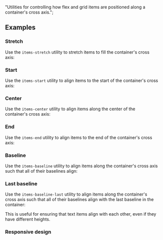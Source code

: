 "Utilities for controlling how flex and grid items are positioned along a container's cross axis.";

## Examples

### Stretch

Use the `items-stretch` utility to stretch items to fill the container's cross axis:

### Start

Use the `items-start` utility to align items to the start of the container's cross axis:

### Center

Use the `items-center` utility to align items along the center of the container's cross axis:

### End

Use the `items-end` utility to align items to the end of the container's cross axis:

### Baseline

Use the `items-baseline` utility to align items along the container's cross axis such that all of their baselines align:

### Last baseline

Use the `items-baseline-last` utility to align items along the container's cross axis such that all of their baselines align with the last baseline in the container:

This is useful for ensuring that text items align with each other, even if they have different heights.

### Responsive design
